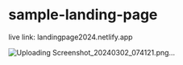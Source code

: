 # sample-landing-page

live link:  landingpage2024.netlify.app


![Uploading Screenshot_20240302_074121.png…]()
